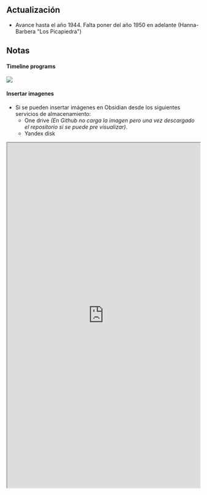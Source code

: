 ## Actualización

- Avance hasta el año 1944. Falta poner del año 1950 en adelante (Hanna-Barbera "Los Picapiedra")

## Notas

#### Timeline programs

![](https://miro.com/app/live-embed/uXjVKo6LrMM=/?moveToViewport=-8820,220,4573,2396&embedId=382662857126)

#### Insertar imagenes
- Si se pueden insertar imágenes en Obsidian desde los siguientes servicios de almacenamiento:
	- One drive _(En Github no carga la imagen pero una vez descargado el repositorio si se puede pre visualizar)_.
	- Yandex disk




<iframe src="https://1drv.ms/x/c/387ad10da043a9ec/EeypQ6AN0XoggDh5AAAAAAABOnh8f8RZce6t4DIDIC9ZZg" width="100%" height="900"></iframe>
